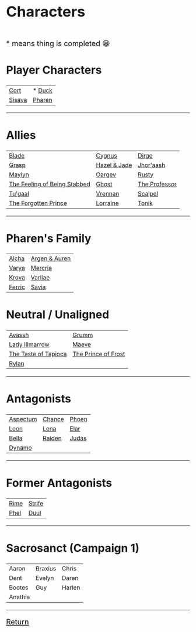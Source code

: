 <link rel="stylesheet" href="https://cdn.jsdelivr.net/npm/rpg-awesome@latest/css/rpg-awesome.min.css">
<link rel="stylesheet" href="https://cdn.jsdelivr.net/npm/remixicon@4.5.0/fonts/remixicon.min.css"> 
<span style="font-size: 20px;">


# Characters
<br>
* means thing is completed 😁

## Player Characters

|                                                              |                                                                  |
| ------------------------------------------------------------ | ---------------------------------------------------------------- |
| [Cort](-Player/Cort.md) <i class="ra ra-super-mushroom"></i> | * [Duck](-Player/Duck.md) <i class="ri-music-2-line"></i>          |
| [Sisava](-Player/Sisava.md) <i class="ra ra-snake"></i>      | [Pharen](-Player/Pharen.md) <i class="ra ra-lightning-bolt"></i> |

<hr>

## Allies


|                                                                                                  |                                                                    |                                                                   |
| ------------------------------------------------------------------------------------------------ | ------------------------------------------------------------------ | ----------------------------------------------------------------- |
| [Blade](Blade.md) <i class="ri-checkbox-blank-line"></i>                                         | [Cygnus](Cygnus.md) <i class="ri-checkbox-blank-line"></i>         | [Dirge](Dirge.md) <i class="ri-checkbox-blank-line"></i>          |
| [Grasp](Grasp.md)  <i class="ri-hand"></i>                                                       | [Hazel & Jade](Hazel-and-Jade.md) <i class="ra ra-two-hearts"></i> | [Jhor'aash](Jhor'aash.md) <i class="ra ra-shotgun-shell"></i>     |
| [Maylyn](Maylyn.md)  <i class="ra ra-candle"></i>                                                | [Oargev](Oargev.md) <i class="ra ra-crown"></i>                    | [Rusty](Rusty.md) <i class="ra ra-tentacle"></i>                  |
| [The Feeling of Being Stabbed](The-Feeling-of-Being-Stabbed.md) <i class="ri-triangle-line"></i> | [Ghost](Ghost.md) <i class="ri-checkbox-blank-line"></i>           | [The Professor](The-Professor.md) <i class="ri-glasses-line"></i> |
| [Tu'gaal](Tu'gaal.md) <i class="ri-eth-line"></i>                                                | [Vrennan](Vrennan.md) <i class="ra ra-fire"></i>                   | [Scalpel](Scalpel.md) <i class="ri-syringe-line"></i>             |
| [The Forgotten Prince](The-Forgotten-Prince.md) <i class="ra ra-arcane-mask"></i>                | [Lorraine](Lorraine.md) <i class="ra ra-feather-wing"></i>         | [Tonik](Tonik.md) <i class="ri-settings-4-line"></i>              |
<hr>

## Pharen's Family


|                                                                           |                                                                                           |
| ------------------------------------------------------------------------- | ----------------------------------------------------------------------------------------- |
| [Alcha](-Pharen-Family/Alcha.md) <i class="ri-checkbox-blank-line"></i>   | [Argen & Auren](-Pharen-Family/Argen-and-Auren.md) <i class="ri-checkbox-blank-line"></i> |
| [Varya](-Pharen-Family/Varya.md) <i class="ri-checkbox-blank-line"></i>   | [Mercria](-Pharen-Family/Mercria.md) <i class="ri-checkbox-blank-line"></i>               |
| [Krova](-Pharen-Family/Krova.md) <i class="ri-checkbox-blank-line"></i>   | [Varliae](-Pharen-Family/Varliae.md) <i class="ri-checkbox-blank-line"></i>               |
| [Ferric](-Pharen-Family/Ferric.md) <i class="ri-checkbox-blank-line"></i> | [Savia](-Pharen-Family/Savia.md) <i class="ri-checkbox-blank-line"></i>                   |

## Neutral / Unaligned


|                                                                                      |                                                                                  |
| ------------------------------------------------------------------------------------ | -------------------------------------------------------------------------------- |
| [Avassh](Avassh.md) <i class="ra ra-dead-tree"></i>                                  | [Grumm](Grumm.md) <i class="ri-candle-line"></i>                                 |
| [Lady Illmarrow](-Pharen-Family/Lady-Illmarrow.md) <i class="ra ra-death-skull"></i> | [Maeve](Maeve.md) <i class="ri-checkbox-blank-line"></i>                         |
| [The Taste of Tapioca](The-Taste-of-Tapioca.md) <i class="ri-cup-line"></i>          | [The Prince of Frost](The-Prince-of-Frost.md) <i class="ra ra-frost-emblem"></i> |
| [Rylan](Rylan.md) <i class="ri-eye-off-line"></i>                                    |                                                                                  |
<hr>

## Antagonists


|                                                            |                                                          |                                                          |
| ---------------------------------------------------------- | -------------------------------------------------------- | -------------------------------------------------------- |
| [Aspectum](Aspectum.md) <i class="ra ra-bleeding-eye"></i> | [Chance](Chance.md) <i class="ra ra-hearts-card"></i>    | [Phoen](Phoen.md) <i class="ra ra-feathered-wing"></i>   |
| [Leon](Leon.md) <i class="ra ra-lightning-sword"></i>      | [Lena](Lena.md) <i class="ra ra-venomous-snake"></i>     | [Elar](Elar.md) <i class="ri-checkbox-blank-line"></i>   |
| [Bella](Bella.md) <i class="ri-eye-line"></i>              | [Raiden](Raiden.md) <i class="ra ra-lightning-trio"></i> | [Judas](Judas.md) <i class="ri-checkbox-blank-line"></i> |
| [Dynamo](Dynamo.md) <i class="ri-shield-cross-line"></i>   |                                                          |                                                          |
<hr>

## Former Antagonists


|                                                        |                                                            |
| ------------------------------------------------------ | ---------------------------------------------------------- |
| [Rime](Rime.md) <i class="ri-checkbox-blank-line"></i> | [Strife](Strife.md) <i class="ri-checkbox-blank-line"></i> |
| [Phel](Phel.md) <i class="ri-checkbox-blank-line"></i> | [Duul](Duul.md) <i class="ri-checkbox-blank-line"></i>     |
<hr>

## Sacrosanct (Campaign 1)


|         |         |        |
| ------- | ------- | ------ |
| Aaron   | Braxius | Chris  |
| Dent    | Evelyn  | Daren  |
| Bootes  | Guy     | Harlen |
| Anathia |         |        |
<hr>


[Return](../../README.md)

